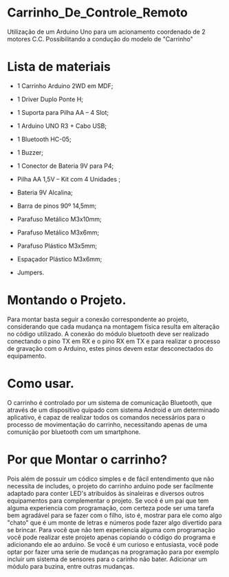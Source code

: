 # Carrinho_De_Controle_Remoto
Utilização de um Arduino Uno para um acionamento coordenado de 2 motores C.C. Possibilitando a condução do modelo de "Carrinho"

# Lista de materiais
 * 1 Carrinho Arduino 2WD em MDF;

 * 1 Driver Duplo Ponte H;

 * 1 Suporta para Pilha AA – 4 Slot;

 * 1 Arduino UNO R3 + Cabo USB;

 * 1 Bluetooth HC-05;

 * 1 Buzzer;

 * 1 Conector de Bateria 9V para P4;

 * Pilha AA 1,5V – Kit com 4 Unidades ;

 * Bateria 9V Alcalina;

 * Barra de pinos 90º 14,5mm;

 * Parafuso Metálico M3x10mm;

 * Parafuso Metálico M3x6mm;

 * Parafuso Plástico M3x5mm;

 * Espaçador Plástico M3x6mm;

 * Jumpers.
 
# Montando o Projeto.
Para montar basta seguir a conexão correspondente ao projeto, considerando que cada mudança na montagem física resulta em alteração no código utilizado. A conexão do módulo bluetooth deve ser realizado conectando o pino TX em RX e o pino RX em TX e para realizar o processo de gravação com o Arduino, estes pinos devem estar desconectados do equipamento.

# Como usar.
O carrinho é controlado por um sistema de comunicação Bluetooth, que através de um dispositivo quipado com sistema Android e um determinado aplicativo, é capaz de realizar todos os comandos necessários para o processo de movimentação do carrinho, necessitando apenas de uma comunição por bluetooth com um smartphone.

# Por que Montar o carrinho?

Pois além de possuir um códico simples e de fácil entendimento que não necessita de includes, o projeto do carrinho arduino pode ser facilmente adaptado para conter LED's atribuídos às sinaleiras e diversos outros equipamentos para complementar o projeto.
Se você é um pai que tem alguma experiencia com programação, com certeza pode ser uma tarefa bem agradável para se fazer com o filho, isto é, mostrar para ele como algo "chato" que é um monte de letras e números pode fazer algo divertido para se brincar. Para você que não tem experiencia alguma com programação você pode realizar este projeto apenas copiando o código do programa e adicionando ele ao arduíno. Se você é um curioso e entusiasta, você pode optar por fazer uma serie de mudanças na programação para por exemplo incluir um sistema de sensores para o carinho não bater. Adicionar um módulo para buzina, entre outras mudanças.
